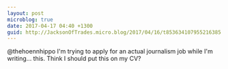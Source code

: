 ```yaml
---
layout: post
microblog: true
date: 2017-04-17 04:40 +1300
guid: http://JacksonOfTrades.micro.blog/2017/04/16/t853634107955216385.html
---
```

@thehoennhippo I'm trying to apply for an actual journalism job while I'm writing... this. Think I should put this on my CV?
